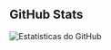 ## GitHub Stats

![Estatísticas do GitHub](https://github-readme-stats.vercel.app/api?username=iasmim-oliveira&show_icons=true&theme=tokyonight)
